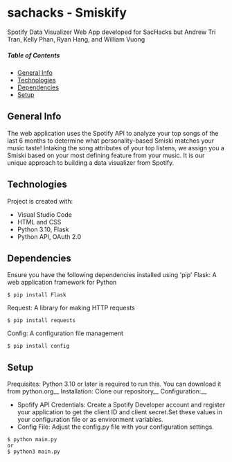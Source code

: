 # sachacks - Smiskify
Spotify Data Visualizer Web App developed for SacHacks but Andrew Tri Tran, Kelly Phan, Ryan Hang, and William Vuong

##### Table of Contents  
* [General Info](#general-info)  
* [Technologies](#technologies)
* [Dependencies](#dependencies) 
* [Setup](#setup)
   
## General Info
The web application uses the Spotify API to analyze your top songs of the last 6 months to determine what personality-based Smiski matches your music taste! Intaking the song attributes of your top listens, we assign you a Smiski based on your most defining feature from your music. It is our unique approach to building a data visualizer from Spotify.

## Technologies
Project is created with:
- Visual Studio Code
- HTML and CSS
- Python 3.10, Flask
- Python API, OAuth 2.0
  
## Dependencies
Ensure you have the following dependencies installed using 'pip'
Flask: A web application framework for Python
```
$ pip install Flask
```
Request: A library for making HTTP requests
```
$ pip install requests
```
Config: A configuration file management
```
$ pip install config
```

## Setup 
Prequisites: Python 3.10 or later is required to run this. You can download it from python.org__
Installation: Clone our repository__
Configuration:__
- Spofify API Credentials: Create a Spotify Developer account and register your application to get the client ID and client secret.Set these values in your configuration file or as environment variables.
- Config File: Adjust the config.py file with your configuration settings.

```
$ python main.py
or
$ python3 main.py
```

